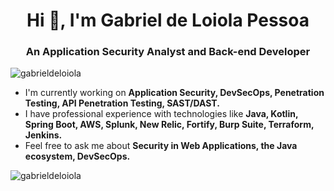 <h1 align="center">Hi 👋, I'm Gabriel de Loiola Pessoa</h1>
<h3 align="center">An Application Security Analyst and Back-end Developer</h3>

<p align="left"> <img src="https://komarev.com/ghpvc/?username=gabrieldeloiola&label=Profile%20views&color=0e75b6&style=flat" alt="gabrieldeloiola" /> </p>

- I'm currently working on **Application Security, DevSecOps, Penetration Testing, API Penetration Testing, SAST/DAST.**
- I have professional experience with technologies like **Java, Kotlin, Spring Boot, AWS, Splunk, New Relic, Fortify, Burp Suite, Terraform, Jenkins.**
- Feel free to ask me about **Security in Web Applications, the Java ecosystem, DevSecOps.**

<p align="left">
</p>

<p><img align="left" src="https://github-readme-stats.vercel.app/api/top-langs?username=gabrielpess0a&show_icons=true&locale=en&layout=compact" alt="gabrieldeloiola" /></p>
